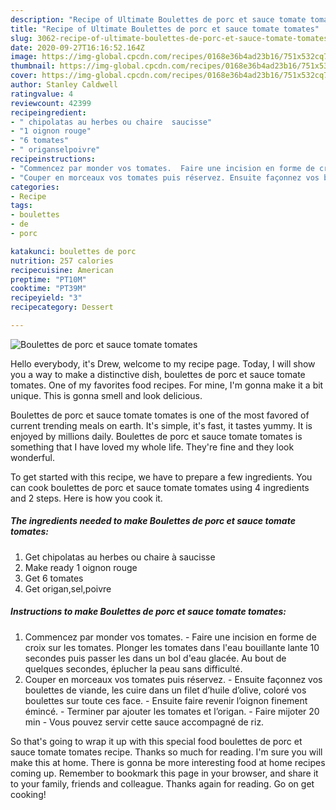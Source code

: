 ```yaml
---
description: "Recipe of Ultimate Boulettes de porc et sauce tomate tomates"
title: "Recipe of Ultimate Boulettes de porc et sauce tomate tomates"
slug: 3062-recipe-of-ultimate-boulettes-de-porc-et-sauce-tomate-tomates
date: 2020-09-27T16:16:52.164Z
image: https://img-global.cpcdn.com/recipes/0168e36b4ad23b16/751x532cq70/boulettes-de-porc-et-sauce-tomate-tomates-photo-principale-de-la-recette.jpg
thumbnail: https://img-global.cpcdn.com/recipes/0168e36b4ad23b16/751x532cq70/boulettes-de-porc-et-sauce-tomate-tomates-photo-principale-de-la-recette.jpg
cover: https://img-global.cpcdn.com/recipes/0168e36b4ad23b16/751x532cq70/boulettes-de-porc-et-sauce-tomate-tomates-photo-principale-de-la-recette.jpg
author: Stanley Caldwell
ratingvalue: 4
reviewcount: 42399
recipeingredient:
- " chipolatas au herbes ou chaire  saucisse"
- "1 oignon rouge"
- "6 tomates"
- " origanselpoivre"
recipeinstructions:
- "Commencez par monder vos tomates.  Faire une incision en forme de croix sur les tomates. Plonger les tomates dans l&#39;eau bouillante lante 10 secondes puis passer les dans un bol d&#39;eau glacée. Au bout de quelques secondes, éplucher la peau sans difficulté."
- "Couper en morceaux vos tomates puis réservez. Ensuite façonnez vos boulettes de viande, les cuire dans un filet d’huile d’olive, coloré vos boulettes sur toute ces face.  Ensuite faire revenir l’oignon finement émincé. Terminer par ajouter les tomates et l’origan. Faire mijoter 20 min  Vous pouvez servir cette sauce accompagné de riz."
categories:
- Recipe
tags:
- boulettes
- de
- porc

katakunci: boulettes de porc 
nutrition: 257 calories
recipecuisine: American
preptime: "PT10M"
cooktime: "PT39M"
recipeyield: "3"
recipecategory: Dessert

---
```



![Boulettes de porc et sauce tomate tomates](https://img-global.cpcdn.com/recipes/0168e36b4ad23b16/751x532cq70/boulettes-de-porc-et-sauce-tomate-tomates-photo-principale-de-la-recette.jpg)

Hello everybody, it's Drew, welcome to my recipe page. Today, I will show you a way to make a distinctive dish, boulettes de porc et sauce tomate tomates. One of my favorites food recipes. For mine, I'm gonna make it a bit unique. This is gonna smell and look delicious.



Boulettes de porc et sauce tomate tomates is one of the most favored of current trending meals on earth. It's simple, it's fast, it tastes yummy. It is enjoyed by millions daily. Boulettes de porc et sauce tomate tomates is something that I have loved my whole life. They're fine and they look wonderful.


To get started with this recipe, we have to prepare a few ingredients. You can cook boulettes de porc et sauce tomate tomates using 4 ingredients and 2 steps. Here is how you cook it.

<!--inarticleads1-->

##### The ingredients needed to make Boulettes de porc et sauce tomate tomates:

1. Get  chipolatas au herbes ou chaire à saucisse
1. Make ready 1 oignon rouge
1. Get 6 tomates
1. Get  origan,sel,poivre




<!--inarticleads2-->

##### Instructions to make Boulettes de porc et sauce tomate tomates:

1. Commencez par monder vos tomates.  - Faire une incision en forme de croix sur les tomates. Plonger les tomates dans l&#39;eau bouillante lante 10 secondes puis passer les dans un bol d&#39;eau glacée. Au bout de quelques secondes, éplucher la peau sans difficulté.
1. Couper en morceaux vos tomates puis réservez. - Ensuite façonnez vos boulettes de viande, les cuire dans un filet d’huile d’olive, coloré vos boulettes sur toute ces face.  - Ensuite faire revenir l’oignon finement émincé. - Terminer par ajouter les tomates et l’origan. - Faire mijoter 20 min  - Vous pouvez servir cette sauce accompagné de riz.




So that's going to wrap it up with this special food boulettes de porc et sauce tomate tomates recipe. Thanks so much for reading. I'm sure you will make this at home. There is gonna be more interesting food at home recipes coming up. Remember to bookmark this page in your browser, and share it to your family, friends and colleague. Thanks again for reading. Go on get cooking!
